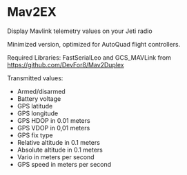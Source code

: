 # Mav2EX
Display Mavlink telemetry values on your Jeti radio

Minimized version, optimized for AutoQuad flight controllers.

Required Libraries:
FastSerialLeo and GCS_MAVLink from https://github.com/DevFor8/Mav2Duplex

Transmitted values:
- Armed/disarmed
- Battery voltage
- GPS latitude
- GPS longitude
- GPS HDOP in 0.01 meters
- GPS VDOP in 0,01 meters
- GPS fix type
- Relative altitude in 0.1 meters
- Absolute altitude in 0.1 meters
- Vario in meters per second
- GPS speed in meters per second
